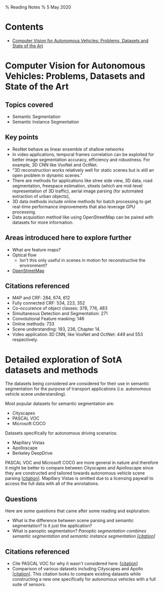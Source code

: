 % Reading Notes
% 5 May 2020

# Contents

- [Computer Vision for Autonomous Vehicles: Problems, Datasets and State of the Art](#state-of-the-art)

# Computer Vision for Autonomous Vehicles: Problems, Datasets and State of the Art <a name="state-of-the-art"></a>

## Topics covered

- Semantic Segmentation
- Semantic Instance Segmentation

## Key points

- ResNet behave as linear ensemble of shallow networks
- In video applications, temporal frames correlation can be exploited for better image segmentation accuracy, efficiency and robustness. For example, 3D CNN like VoxNet and OctNet.
- "3D reconstruction works relatively well for static scenes but is still an open problem in dynamic scenes."
- There are methods for applications like stree side view, 3D data, road segmentation, freespace estimation, stixels (which are mid-level representation of 3D traffic), aerial image parsing (for automated extraction of urban objects),
- 3D data methods include online methods for batch processing to get real-time performance improvements that also leverage GPU processing.
- Data acquisition method like using OpenStreetMap can be paired with datasets for more information.

## Areas introduced here to explore further

- What are feature maps?
- Optical flow
  - Isn't this only useful in scenes in motion for reconstructive the environment?
- [OpenStreetMap](https://www.openstreetmap.org/#map=5/54.910/-3.432)

## Citations referenced

- MAP and CRF: 284, 674, 612
- Fully connected CRF: 534, 223, 352
- Co-occurence of object classes: 378, 776, 483
- Simultaneous Detection and Segmentation: 271
- Convolutional Feature masking: 146
- Online methods: 733
- Scene understanding: 193, 236, Chapter 14.
- Video application 3D CNN, like VoxNet and OctNet: 449 and 553 respectively.

# Detailed exploration of SotA datasets and methods

The datasets being considered are considered for their use in semantic segmentation for the purpose of transport applications (i.e. autonomous vehicle scene understanding).

Most popular datasets for semantic segmentation are:

- Cityscapes
- PASCAL VOC
- Microsoft COCO

Datasets specifically for autonomous driving scenarios:

- Mapillary Vistas
- Apolloscape
- Berkeley DeepDrive

PASCAL VOC and Microsoft COCO are more general in nature and therefore it might be better to compare between Cityscapes and Apolloscape since they are constructed and tailored towards autonomous vehicle scene parsing [[citation](http://apolloscape.auto/scene.html)]. Mapillary Vistas is omitted due to a licensing paywall to access the full data with all of the annotations.

## Questions

Here are some questions that came after some reading and exploration:

- What is the difference between scene parsing and semantic segmentation? Is it just the application?
- What is panoptic segmentation? _Panoptic segmentation combines semantic segmentation and semantic instance segmentation [[citation](https://arxiv.org/pdf/1801.00868.pdf)]_

## Citations referenced

- Cite PASCAL VOC for why it wasn't considered here: [[citation](https://pjreddie.com/media/files/VOC2012_doc.pdf)]
- Comparison of various datasets including Cityscapes and Apollo [[citation](https://openaccess.thecvf.com/content_CVPR_2020/papers/Caesar_nuScenes_A_Multimodal_Dataset_for_Autonomous_Driving_CVPR_2020_paper.pdf)]. This citation looks to compare existing datasets while constructing a new one specifically for autonomous vehicles with a full suite of sensors.
